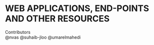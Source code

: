# WEB APPLICATIONS, END-POINTS AND OTHER RESOURCES

Contributors<br>
@nvas @suhaib-jloo @umarelmahedi
